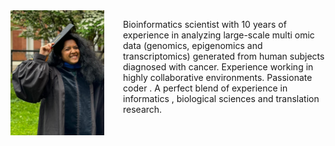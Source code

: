 

<div style="float: left; margin-right: 30px;">
  <img src="_images/YN.jpg" alt="YNimage" style="width: 150px; height: 200px;"/>
</div>

Bioinformatics scientist with 10 years of experience in analyzing large-scale multi omic data (genomics, epigenomics and transcriptomics) generated from human subjects diagnosed with cancer. Experience working in highly collaborative environments. Passionate coder . A perfect blend of experience in informatics , biological sciences and translation research.
